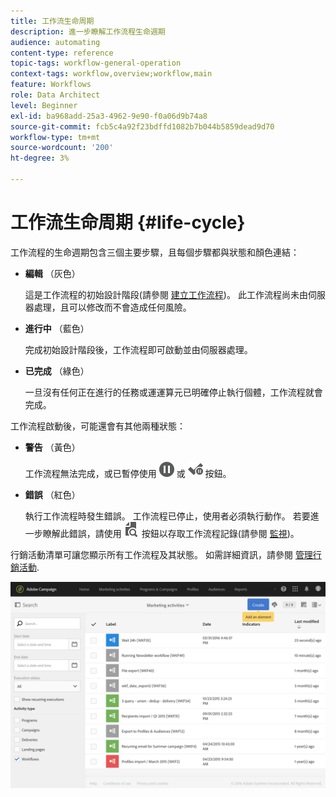 ```yaml
---
title: 工作流生命周期
description: 進一步瞭解工作流程生命週期
audience: automating
content-type: reference
topic-tags: workflow-general-operation
context-tags: workflow,overview;workflow,main
feature: Workflows
role: Data Architect
level: Beginner
exl-id: ba968add-25a3-4962-9e90-f0a06d9b74a8
source-git-commit: fcb5c4a92f23bdffd1082b7b044b5859dead9d70
workflow-type: tm+mt
source-wordcount: '200'
ht-degree: 3%

---
```


# 工作流生命周期 {#life-cycle}

工作流程的生命週期包含三個主要步驟，且每個步驟都與狀態和顏色連結：

* **編輯** （灰色）

   這是工作流程的初始設計階段(請參閱 [建立工作流程](../../automating/using/building-a-workflow.md#creating-a-workflow))。 此工作流程尚未由伺服器處理，且可以修改而不會造成任何風險。

* **進行中** （藍色）

   完成初始設計階段後，工作流程即可啟動並由伺服器處理。

* **已完成** （綠色）

   一旦沒有任何正在進行的任務或運運算元已明確停止執行個體，工作流程就會完成。

工作流程啟動後，可能還會有其他兩種狀態：

* **警告** （黃色）

   工作流程無法完成，或已暫停使用 ![](assets/pause_darkgrey-24px.png) 或 ![](assets/check_pause_darkgrey-24px.png) 按鈕。

* **錯誤** （紅色）

   執行工作流程時發生錯誤。 工作流程已停止，使用者必須執行動作。 若要進一步瞭解此錯誤，請使用 ![](assets/printpreview_darkgrey-24px.png) 按鈕以存取工作流程記錄(請參閱 [監視](../../automating/using/monitoring-workflow-execution.md))。

行銷活動清單可讓您顯示所有工作流程及其狀態。 如需詳細資訊，請參閱 [管理行銷活動](../../start/using/marketing-activities.md#about-marketing-activities).

![](assets/wkf_execution_3.png)
